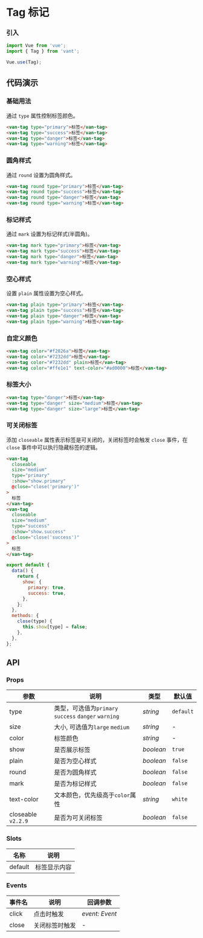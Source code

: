 # Tag 标记

### 引入

```js
import Vue from 'vue';
import { Tag } from 'vant';

Vue.use(Tag);
```

## 代码演示

### 基础用法

通过 `type` 属性控制标签颜色。

```html
<van-tag type="primary">标签</van-tag>
<van-tag type="success">标签</van-tag>
<van-tag type="danger">标签</van-tag>
<van-tag type="warning">标签</van-tag>
```

### 圆角样式

通过 `round` 设置为圆角样式。

```html
<van-tag round type="primary">标签</van-tag>
<van-tag round type="success">标签</van-tag>
<van-tag round type="danger">标签</van-tag>
<van-tag round type="warning">标签</van-tag>
```

### 标记样式

通过 `mark` 设置为标记样式(半圆角)。

```html
<van-tag mark type="primary">标签</van-tag>
<van-tag mark type="success">标签</van-tag>
<van-tag mark type="danger">标签</van-tag>
<van-tag mark type="warning">标签</van-tag>
```

### 空心样式

设置 `plain` 属性设置为空心样式。

```html
<van-tag plain type="primary">标签</van-tag>
<van-tag plain type="success">标签</van-tag>
<van-tag plain type="danger">标签</van-tag>
<van-tag plain type="warning">标签</van-tag>
```

### 自定义颜色

```html
<van-tag color="#f2826a">标签</van-tag>
<van-tag color="#7232dd">标签</van-tag>
<van-tag color="#7232dd" plain>标签</van-tag>
<van-tag color="#ffe1e1" text-color="#ad0000">标签</van-tag>
```

### 标签大小

```html
<van-tag type="danger">标签</van-tag>
<van-tag type="danger" size="medium">标签</van-tag>
<van-tag type="danger" size="large">标签</van-tag>
```

### 可关闭标签

添加 `closeable` 属性表示标签是可关闭的，关闭标签时会触发 `close` 事件，在 `close` 事件中可以执行隐藏标签的逻辑。

```html
<van-tag
  closeable
  size="medium"
  type="primary"
  :show="show.primary"
  @close="close('primary')"
>
  标签
</van-tag>
<van-tag
  closeable
  size="medium"
  type="success"
  :show="show.success"
  @close="close('success')"
>
  标签
</van-tag>
```

```js
export default {
  data() {
    return {
      show: {
        primary: true,
        success: true,
      },
    };
  },
  methods: {
    close(type) {
      this.show[type] = false;
    },
  },
};
```

## API

### Props

| 参数 | 说明 | 类型 | 默认值 |
| --- | --- | --- | --- |
| type | 类型，可选值为`primary` `success` `danger` `warning` | _string_ | `default` |
| size | 大小, 可选值为`large` `medium` | _string_ | - |
| color | 标签颜色 | _string_ | - |
| show | 是否展示标签 | _boolean_ | `true` |
| plain | 是否为空心样式 | _boolean_ | `false` |
| round | 是否为圆角样式 | _boolean_ | `false` |
| mark | 是否为标记样式 | _boolean_ | `false` |
| text-color | 文本颜色，优先级高于`color`属性 | _string_ | `white` |
| closeable `v2.2.9` | 是否为可关闭标签 | _boolean_ | `false` |

### Slots

| 名称    | 说明         |
| ------- | ------------ |
| default | 标签显示内容 |

### Events

| 事件名 | 说明           | 回调参数       |
| ------ | -------------- | -------------- |
| click  | 点击时触发     | _event: Event_ |
| close  | 关闭标签时触发 | -              |
